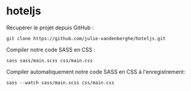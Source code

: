 # hoteljs

Récupérer le projet depuis GitHub : 

```
git clone https://github.com/julie-vandenberghe/hoteljs.git
```

Compiler notre code SASS en CSS :

```
sass sass/main.scss css/main.css
```

Compiler automatiquement notre code SASS en CSS à l'enregistrement:

```
sass --watch sass/main.scss css/main.css
```